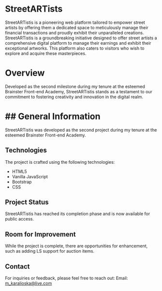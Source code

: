 # StreetARTists

StreetARTistis is a pioneering web platform tailored to empower street artists by offering them a dedicated space to meticulously manage their financial transactions and proudly exhibit their unparalleled creations.
StreetARTistis is a groundbreaking initiative designed to offer street artists a comprehensive digital platform to manage their earnings and exhibit their exceptional artworks. This platform also caters to visitors who wish to explore and acquire these masterpieces.

# Overview
Developed as the second milestone during my tenure at the esteemed Brainster Front-end Academy, StreetARTistis stands as a testament to our commitment to fostering creativity and innovation in the digital realm.

# ## General Information
StreetARTistis was developed as the second project during my tenure at the esteemed Brainster Front-end Academy.

## Technologies
The project is crafted using the following technologies:
- HTML5
- Vanilla JavaScript
- Bootstrap
- CSS

## Project Status
StreetARTistis has reached its completion phase and is now available for public access.

## Room for Improvement
While the project is complete, there are opportunities for enhancement, such as adding LS support for auction items.

## Contact
For inquiries or feedback, please feel free to reach out:
Email: [m_karalioska@live.com](mailto:m_karalioska@live.com)

